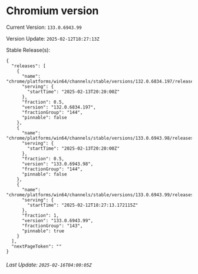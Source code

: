 # Chromium version

Current Version: `133.0.6943.99`

Version Update: `2025-02-12T18:27:13Z`

Stable Release(s):
```
{
  "releases": [
    {
      "name": "chrome/platforms/win64/channels/stable/versions/132.0.6834.197/releases/1739478000",
      "serving": {
        "startTime": "2025-02-13T20:20:00Z"
      },
      "fraction": 0.5,
      "version": "132.0.6834.197",
      "fractionGroup": "144",
      "pinnable": false
    },
    {
      "name": "chrome/platforms/win64/channels/stable/versions/133.0.6943.98/releases/1739478000",
      "serving": {
        "startTime": "2025-02-13T20:20:00Z"
      },
      "fraction": 0.5,
      "version": "133.0.6943.98",
      "fractionGroup": "144",
      "pinnable": false
    },
    {
      "name": "chrome/platforms/win64/channels/stable/versions/133.0.6943.99/releases/1739384833",
      "serving": {
        "startTime": "2025-02-12T18:27:13.172115Z"
      },
      "fraction": 1,
      "version": "133.0.6943.99",
      "fractionGroup": "143",
      "pinnable": true
    }
  ],
  "nextPageToken": ""
}
```

###### Last Update: `2025-02-16T04:00:05Z`
        